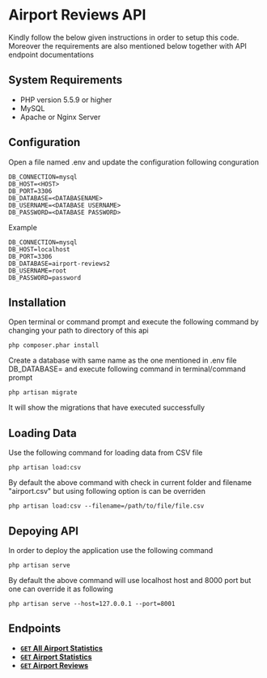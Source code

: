 # Airport Reviews API

Kindly follow the below given instructions in order to setup this code. Moreover the requirements 
are also mentioned below together with API endpoint documentations


## System Requirements

- PHP version 5.5.9 or higher
- MySQL
- Apache or Nginx Server
 
## Configuration

Open a file named .env and update the configuration following conguration 

```
DB_CONNECTION=mysql
DB_HOST=<HOST>
DB_PORT=3306
DB_DATABASE=<DATABASENAME>
DB_USERNAME=<DATABASE USERNAME>
DB_PASSWORD=<DATABASE PASSWORD>
```
Example 

```
DB_CONNECTION=mysql
DB_HOST=localhost
DB_PORT=3306
DB_DATABASE=airport-reviews2
DB_USERNAME=root
DB_PASSWORD=password
```

## Installation

Open terminal or command prompt and execute the following command by changing your path to directory of this api

```
php composer.phar install
```
Create a database with same name as the one mentioned in .env file DB_DATABASE=<DATABASENAME> and execute following command
in terminal/command prompt

```
php artisan migrate
```
It will show the migrations that have executed successfully

## Loading Data

Use the following command for loading data from CSV file
```
php artisan load:csv
```
By default the above command with check in current folder and filename "airport.csv" but using following option is can be
overriden

```
php artisan load:csv --filename=/path/to/file/file.csv
```

## Depoying API

In order to deploy the application use the following command
```
php artisan serve
```
By default the above command will use localhost host and 8000 port but one can override it as following 

```
php artisan serve --host=127.0.0.1 --port=8001
```


## Endpoints

- **[<code>GET</code> All Airport Statistics](https://github.com/RazaChohan/airport-reviews-api/blob/development/api-documentation/AllStatsEndpoint.md)**
- **[<code>GET</code> Airport Statistics](https://github.com/RazaChohan/airport-reviews-api/blob/development/api-documentation/AirportStats.md)**
- **[<code>GET</code> Airport Reviews](https://github.com/RazaChohan/airport-reviews-api/blob/development/api-documentation/AirportReviews.md)**







